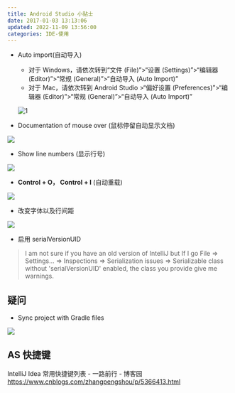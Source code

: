 ```yaml
---
title: Android Studio 小贴士
date: 2017-01-03 13:13:06
updated: 2022-11-09 13:56:00
categories: IDE-使用
---
```


* Auto import(自动导入)
  * 对于 Windows，请依次转到“文件 (File)”>“设置 (Settings)”>“编辑器 (Editor)”>“常规 (General)”>“自动导入 (Auto Import)”
  * 对于 Mac，请依次转到 Android Studio >“偏好设置 (Preferences)”>“编辑器 (Editor)”>“常规 (General)”>“自动导入 (Auto Import)”

  ![1]

* Documentation of mouse over (鼠标停留自动显示文档)

![][2]

* Show line numbers (显示行号)

![][3]

* **Control + O， Control + I** (自动重载)

![][4]

* 改变字体以及行间距

![](http://upload-images.jianshu.io/upload_images/1662509-8e4c788bb8dea0ef.gif?imageMogr2/auto-orient/strip)

* 启用 serialVersionUID

> I am not sure if you have an old version of IntelliJ but If I go File => Settings... => Inspections => Serialization issues => Serializable class without 'serialVersionUID' enabled, the class you provide give me warnings.

## 疑问

* Sync project with Gradle files

![](http://upload-images.jianshu.io/upload_images/1662509-7f3d76c59034095c.png?imageMogr2/auto-orient/strip%7CimageView2/2/w/1240)

[1]: http://upload-images.jianshu.io/upload_images/1662509-7938b2eb8644dbfa.png?imageMogr2/auto-orient/strip%7CimageView2/2/w/1240

[2]: http://upload-images.jianshu.io/upload_images/1662509-5111a02dd180a209.png?imageMogr2/auto-orient/strip%7CimageView2/2/w/1240

[3]: http://upload-images.jianshu.io/upload_images/1662509-bd121eba1bbc5684.png?imageMogr2/auto-orient/strip%7CimageView2/2/w/1240

[4]: http://upload-images.jianshu.io/upload_images/1662509-86e4fb26a36da4ee.png?imageMogr2/auto-orient/strip%7CimageView2/2/w/1240

## AS 快捷键

IntelliJ Idea 常用快捷键列表 - 一路前行 - 博客园
<https://www.cnblogs.com/zhangpengshou/p/5366413.html>
